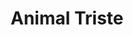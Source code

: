 ---
layout: post
category: concert
title: Animal Triste
artists: 
- Animal Triste
place: 
- Le Clos des Fées
country: France
city: Hameau de Conteville
---